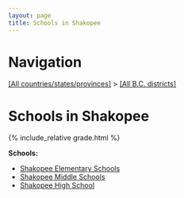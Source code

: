 ```yaml
---
layout: page
title: Schools in Shakopee
---
```

# Navigation

[[All countries/states/provinces]](../..) > [[All B.C. districts]](..)

# Schools in Shakopee

{% include_relative grade.html %}

**Schools:**

- [Shakopee Elementary Schools](Shakopee_Elementary_Schools.md)
- [Shakopee Middle Schools](Shakopee_Middle_Schools.md)
- [Shakopee High School](Shakopee_High_School.md)
